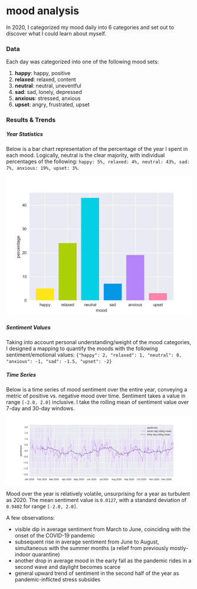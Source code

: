 # mood analysis
In 2020, I categorized my mood daily into 6 categories and set out to discover what I could learn about myself.

### Data
Each day was categorized into one of the following mood sets:
1. **happy**: happy, positive
2. **relaxed**: relaxed, content
3. **neutral**: neutral, uneventful
4. **sad**: sad, lonely, depressed
5. **anxious**: stressed, anxious
6. **upset**: angry, frustrated, upset

### Results & Trends

##### Year Statistics

Below is a bar chart representation of the percentage of the year I spent in each mood. Logically, neutral is the clear majority, with individual percentages of the following: `happy: 5%, relaxed: 4%, neutral: 43%, sad: 7%, anxious: 19%, upset: 3%`.

![](/plots/year_percentages.png)

##### Sentiment Values
Taking into account personal understanding/weight of the mood categories, I designed a mapping to quantify the moods with the following sentiment/emotional values:
`{"happy": 2, "relaxed": 1, "neutral": 0, "anxious": -1, "sad": -1.5, "upset": -2}
`

##### Time Series

Below is a time series of mood sentiment over the entire year, conveying a metric of positive vs. negative mood over time. Sentiment takes a value in range `[-2.0, 2.0]` inclusive. I take the rolling mean of sentiment value over 7-day and 30-day windows.

![](/plots/time_series.png)

Mood over the year is relatively volatile, unsurprising for a year as turbulent as 2020. The mean sentiment value is `0.0127`, with a standard deviation of `0.9402` for range `[-2.0, 2.0]`.

A few observations:
- visible dip in average sentiment from March to June, coinciding with the onset of the COVID-19 pandemic
- subsequent rise in average sentiment from June to August, simultaneous with the summer months (a relief from previously mostly-indoor quarantine)
- another drop in average mood in the early fall as the pandemic rides in a second wave and daylight becomes scarce
- general upward trend of sentiment in the second half of the year as pandemic-inflicted stress subsides
